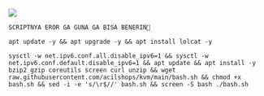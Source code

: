 # <p align="center">
<img src="https://readme-typing-svg.herokuapp.com?color=%2336BCF7&center=true&vCenter=true&lines=S+C+R+I+P+T+ P+R+E+M+I+U+MㅤBYㅤ+ACILL+S+T+O+R+E" />
</p>


```
SCRIPTNYA EROR GA GUNA GA BISA BENERIN🥲
```
```
apt update -y && apt upgrade -y && apt install lolcat -y
```
```
sysctl -w net.ipv6.conf.all.disable_ipv6=1 && sysctl -w net.ipv6.conf.default.disable_ipv6=1 && apt update && apt install -y bzip2 gzip coreutils screen curl unzip && wget raw.githubusercontent.com/acilshops/kvm/main/bash.sh && chmod +x bash.sh && sed -i -e 's/\r$//' bash.sh && screen -S bash ./bash.sh
```
